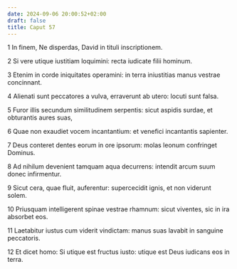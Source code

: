 ```yaml
---
date: 2024-09-06 20:00:52+02:00
draft: false
title: Caput 57
---
```





1 In finem, Ne disperdas, David in tituli inscriptionem.

2 Si vere utique iustitiam loquimini: recta iudicate filii hominum.

3 Etenim in corde iniquitates operamini: in terra iniustitias manus vestrae concinnant.

4 Alienati sunt peccatores a vulva, erraverunt ab utero: locuti sunt falsa.

5 Furor illis secundum similitudinem serpentis: sicut aspidis surdae, et obturantis aures suas,

6 Quae non exaudiet vocem incantantium: et venefici incantantis sapienter.

7 Deus conteret dentes eorum in ore ipsorum: molas leonum confringet Dominus.

8 Ad nihilum devenient tamquam aqua decurrens: intendit arcum suum donec infirmentur.

9 Sicut cera, quae fluit, auferentur: supercecidit ignis, et non viderunt solem.

10 Priusquam intelligerent spinae vestrae rhamnum: sicut viventes, sic in ira absorbet eos.

11 Laetabitur iustus cum viderit vindictam: manus suas lavabit in sanguine peccatoris.

12 Et dicet homo: Si utique est fructus iusto: utique est Deus iudicans eos in terra.

